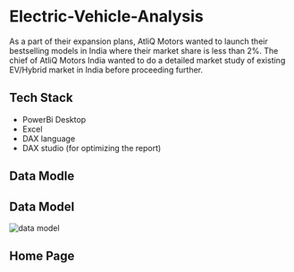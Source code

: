 # Electric-Vehicle-Analysis
As a part of their expansion plans, AtliQ Motors wanted to launch their bestselling models in India where their market share is less than 2%. The chief of AtliQ Motors India wanted to do a detailed market study of existing EV/Hybrid market in India before proceeding further.

## Tech Stack
- PowerBi Desktop
- Excel
- DAX language
- DAX studio (for optimizing the report)
 ## Data Modle 

## Data Model
![data model](https://github.com/user-attachments/assets/d28bb62b-6b16-41f6-aa24-ddb9ba9b5ca5)

## Home Page
